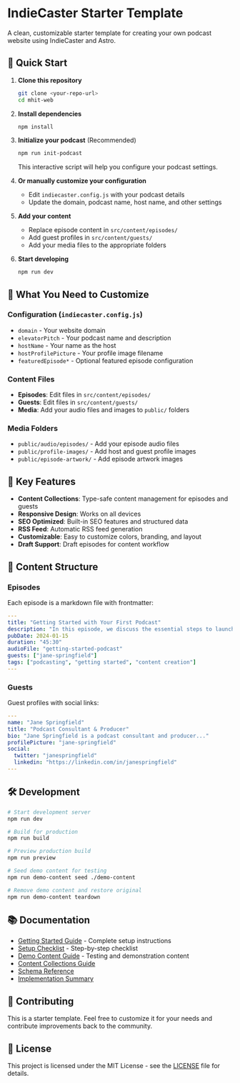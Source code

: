 # IndieCaster Starter Template

A clean, customizable starter template for creating your own podcast website using IndieCaster and Astro.

## 🚀 Quick Start

1. **Clone this repository**
   ```bash
   git clone <your-repo-url>
   cd mhit-web
   ```

2. **Install dependencies**
   ```bash
   npm install
   ```

3. **Initialize your podcast** (Recommended)
   ```bash
   npm run init-podcast
   ```
   This interactive script will help you configure your podcast settings.

4. **Or manually customize your configuration**
   - Edit `indiecaster.config.js` with your podcast details
   - Update the domain, podcast name, host name, and other settings

5. **Add your content**
   - Replace episode content in `src/content/episodes/`
   - Add guest profiles in `src/content/guests/`
   - Add your media files to the appropriate folders

6. **Start developing**
   ```bash
   npm run dev
   ```

## 📁 What You Need to Customize

### Configuration (`indiecaster.config.js`)
- `domain` - Your website domain
- `elevatorPitch` - Your podcast name and description
- `hostName` - Your name as the host
- `hostProfilePicture` - Your profile image filename
- `featuredEpisode*` - Optional featured episode configuration

### Content Files
- **Episodes**: Edit files in `src/content/episodes/`
- **Guests**: Edit files in `src/content/guests/`
- **Media**: Add your audio files and images to `public/` folders

### Media Folders
- `public/audio/episodes/` - Add your episode audio files
- `public/profile-images/` - Add host and guest profile images
- `public/episode-artwork/` - Add episode artwork images

## 🎯 Key Features

- **Content Collections**: Type-safe content management for episodes and guests
- **Responsive Design**: Works on all devices
- **SEO Optimized**: Built-in SEO features and structured data
- **RSS Feed**: Automatic RSS feed generation
- **Customizable**: Easy to customize colors, branding, and layout
- **Draft Support**: Draft episodes for content workflow

## 📝 Content Structure

### Episodes
Each episode is a markdown file with frontmatter:
```yaml
---
title: "Getting Started with Your First Podcast"
description: "In this episode, we discuss the essential steps to launch your first podcast..."
pubDate: 2024-01-15
duration: "45:30"
audioFile: "getting-started-podcast"
guests: ["jane-springfield"]
tags: ["podcasting", "getting started", "content creation"]
---
```

### Guests
Guest profiles with social links:
```yaml
---
name: "Jane Springfield"
title: "Podcast Consultant & Producer"
bio: "Jane Springfield is a podcast consultant and producer..."
profilePicture: "jane-springfield"
social:
  twitter: "janespringfield"
  linkedin: "https://linkedin.com/in/janespringfield"
---
```

## 🛠️ Development

```bash
# Start development server
npm run dev

# Build for production
npm run build

# Preview production build
npm run preview

# Seed demo content for testing
npm run demo-content seed ./demo-content

# Remove demo content and restore original
npm run demo-content teardown
```

## 📚 Documentation

- [Getting Started Guide](docs/GETTING-STARTED.md) - Complete setup instructions
- [Setup Checklist](docs/SETUP-CHECKLIST.md) - Step-by-step checklist
- [Demo Content Guide](docs/DEMO-CONTENT-GUIDE.md) - Testing and demonstration content
- [Content Collections Guide](docs/content-collections-user-guide.md)
- [Schema Reference](docs/schemas.md)
- [Implementation Summary](docs/IMPLEMENTATION-SUMMARY.md)

## 🤝 Contributing

This is a starter template. Feel free to customize it for your needs and contribute improvements back to the community.

## 📄 License

This project is licensed under the MIT License - see the [LICENSE](LICENSE) file for details.
